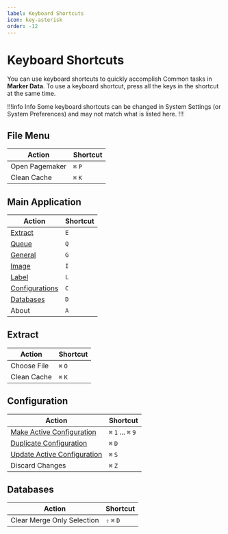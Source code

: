 ```yaml
---
label: Keyboard Shortcuts
icon: key-asterisk
order: -12
---
```

# Keyboard Shortcuts

You can use keyboard shortcuts to quickly accomplish Common tasks in **Marker Data**. To use a keyboard shortcut, press all the keys in the shortcut at the same time.

!!!info Info
Some keyboard shortcuts can be changed in System Settings (or System Preferences) and may not match what is listed here.
!!!

## File Menu

| Action | Shortcut |
|---|---|
| Open Pagemaker | `⌘` `P` |
| Clean Cache | `⌘` `K` |

## Main Application

| Action | Shortcut |
|---|---|
| [Extract](/user-guide/extract) | `E` |
| [Queue](/user-guide/queue) | `Q` |
| [General](/user-guide/general) | `G` |
| [Image](/user-guide/image) | `I` |
| [Label](/user-guide/label) | `L` |
| [Configurations](/user-guide/configurations) | `C` |
| [Databases](/user-guide/databases) | `D` |
| About | `A`|

## Extract

| Action | Shortcut |
|---|---|
| Choose File | `⌘` `O` |
| Clean Cache | `⌘` `K` |

## Configuration

| Action | Shortcut |
|---|---|
| [Make Active Configuration](/user-guide/configurations/#make-active-configuration) | `⌘` `1` ... `⌘` `9` |
| [Duplicate Configuration](/user-guide/configurations/#duplicate-configuration) | `⌘` `D` |
| [Update Active Configuration](/user-guide/configurations/#update-active-configuration) | `⌘` `S` |
| Discard Changes | `⌘` `Z` |

## Databases

| Action | Shortcut |
|---|---|
| Clear Merge Only Selection | `⇧` `⌘` `D` |
